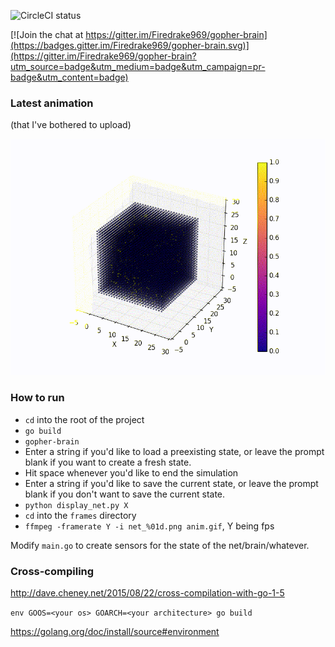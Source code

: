 ![CircleCI status](https://circleci.com/gh/Firedrake969/gopher-brain.svg?style=shield)

[![Join the chat at https://gitter.im/Firedrake969/gopher-brain](https://badges.gitter.im/Firedrake969/gopher-brain.svg)](https://gitter.im/Firedrake969/gopher-brain?utm_source=badge&utm_medium=badge&utm_campaign=pr-badge&utm_content=badge)

### Latest animation
(that I've bothered to upload)

![Latest image](/latest.gif)

### How to run

- `cd` into the root of the project
- `go build`
- `gopher-brain`
- Enter a string if you'd like to load a preexisting state, or leave the prompt blank if you want to create a fresh state.
- Hit space whenever you'd like to end the simulation
- Enter a string if you'd like to save the current state, or leave the prompt blank if you don't want to save the current state.
- `python display_net.py X`
- `cd` into the `frames` directory
- `ffmpeg -framerate Y -i net_%01d.png anim.gif`, Y being fps

Modify `main.go` to create sensors for the state of the net/brain/whatever.

### Cross-compiling

http://dave.cheney.net/2015/08/22/cross-compilation-with-go-1-5

`env GOOS=<your os> GOARCH=<your architecture> go build`

https://golang.org/doc/install/source#environment